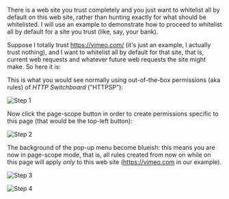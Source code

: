 There is a web site you trust completely and you just want to whitelist all by default on
this web site, rather than hunting exactly for what should be whitelisted. I will use an
example to demonstrate how to proceed to whitelist all by default for a site you trust (like,
say, your bank).

Suppose I totally trust <https://vimeo.com/> (it's just an example, I actually trust nothing), and
I want to whitelist all by default for that site, that is, current web requests and whatever
future web requests the site might make. So here it is:

This is what you would see normally using out-of-the-box permissions (aka rules) of *HTTP Switchboard* ("HTTPSP"):

![Step 1](https://raw.github.com/gorhill/httpswitchboard/master/doc/img/quicktour-003-a.png)

Now click the page-scope button in order to create permissions specific to this page (that would be the top-left button):

![Step 2](https://raw.github.com/gorhill/httpswitchboard/master/doc/img/quicktour-003-b.png)

The background of the pop-up menu become blueish: this means you are now in page-scope mode, that is,
all rules created from now on while on this page will apply *only* to this web site (<https://vimeo.com>
in our example).

![Step 3](https://raw.github.com/gorhill/httpswitchboard/master/doc/img/quicktour-003-c.png)


![Step 4](https://raw.github.com/gorhill/httpswitchboard/master/doc/img/quicktour-003-d.png)